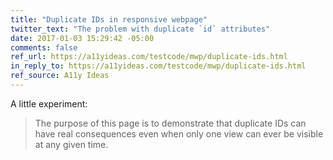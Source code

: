 ```yaml
---
title: "Duplicate IDs in responsive webpage"
twitter_text: "The problem with duplicate `id` attributes"
date: 2017-01-03 15:29:42 -05:00
comments: false
ref_url: https://a11yideas.com/testcode/mwp/duplicate-ids.html
in_reply_to: https://a11yideas.com/testcode/mwp/duplicate-ids.html
ref_source: A11y Ideas
---
```


A little experiment:

> The purpose of this page is to demonstrate that duplicate IDs can have real consequences even when only one view can ever be visible at any given time.